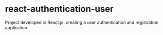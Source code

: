 # react-authentication-user
Project developed in React.js. creating a user authentication and registration application.
